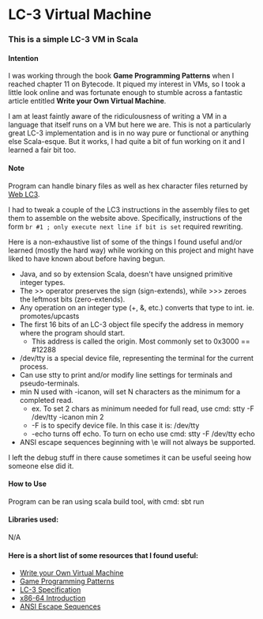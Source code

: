 # LC-3 Virtual Machine

### This is a simple LC-3 VM in Scala

#### Intention
I was working through the book **Game Programming Patterns** when I reached chapter 11 on Bytecode. 
It piqued my interest in VMs, so I took a little look online and was fortunate enough to stumble across a fantastic article entitled **Write your Own Virtual Machine**.

I am at least faintly aware of the ridiculousness of writing a VM in a language that itself runs on a VM but here we are. 
This is not a particularly great LC-3 implementation and is in no way pure or functional or anything else Scala-esque. 
But it works, I had quite a bit of fun working on it and I learned a fair bit too.

#### Note

Program can handle binary files as well as hex character files returned by [Web LC3](https://lc3.cs.umanitoba.ca/).

I had to tweak a couple of the LC3 instructions in the assembly files to get them to assemble on the website above.
Specifically, instructions of the form `br #1 ; only execute next line if bit is set` required rewriting. 

Here is a non-exhaustive list of some of the things I found useful and/or learned (mostly the hard way) while working on this project and might have liked to have known about before having begun.

+ Java, and so by extension Scala, doesn't have unsigned primitive integer types.
+ The >> operator preserves the sign (sign-extends), while >>> zeroes the leftmost bits (zero-extends).
+ Any operation on an integer type (+, &, etc.) converts that type to int. ie. promotes/upcasts
+ The first 16 bits of an LC-3 object file specify the address in memory where the program should start. 
  + This address is called the origin. Most commonly set to 0x3000 == #12288 
+ /dev/tty is a special device file, representing the terminal for the current process.
+ Can use stty to print and/or modify line settings for terminals and pseudo-terminals.
+ min N  used with -icanon, will set N characters as the minimum for a completed read.
  + ex. To set 2 chars as minimum needed for full read, use cmd: stty -F /dev/tty -icanon min 2
  + -F is to specify device file. In this case it is: /dev/tty
  + -echo turns off echo. To turn on echo use cmd: stty -F /dev/tty echo
+ ANSI escape sequences beginning with \e will not always be supported.

I left the debug stuff in there cause sometimes it can be useful seeing how someone else did it.

#### How to Use
Program can be ran using scala build tool, with cmd: sbt run

#### Libraries used:
N/A

#### Here is a short list of some resources that I found useful:

+ [Write your Own Virtual Machine](https://www.jmeiners.com/lc3-vm/ "By: Justin Meiners and Ryan Pendleton")
+ [Game Programming Patterns](http://gameprogrammingpatterns.com/ "By Robert Nystrom")
+ [LC-3 Specification](https://www.jmeiners.com/lc3-vm/supplies/lc3-isa.pdf)
+ [x86-64 Introduction](https://github.com/luamfb/intro_x86-64)
+ [ANSI Escape Sequences](https://gist.github.com/fnky/458719343aabd01cfb17a3a4f7296797)
